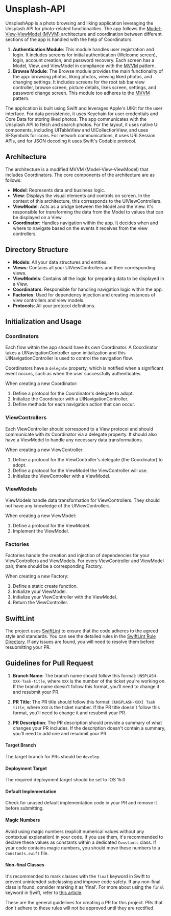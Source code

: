 # Unsplash-API

UnsplashApp is a photo browsing and liking application leveraging the Unsplash API for photo-related functionalities. The app follows the [Model-View-ViewModel (MVVM) ](https://www.youtube.com/watch?v=sLHVxnRS75w "‌")architecture and coordination between different sections of the app is handled with the help of Coordinators.

1. **Authentication Module**: This module handles user registration and login. It includes screens for initial authentication (Welcome screen), login, account creation, and password recovery. Each screen has a Model, View, and ViewModel in compliance with the [MVVM](https://www.youtube.com/watch?v=sLHVxnRS75w "‌") pattern.
2. **Browse Module**: The Browse module provides the main functionality of the app: browsing photos, liking photos, viewing liked photos, and changing settings. It includes screens for the root tab bar view controller, browse screen, picture details, likes screen, settings, and password change screen. This module too adheres to the [MVVM ](https://www.youtube.com/watch?v=sLHVxnRS75w "‌")pattern.

The application is built using Swift and leverages Apple's UIKit for the user interface. For data persistence, it uses Keychain for user credentials and Core Data for storing liked photos. The app communicates with the Unsplash API to fetch and search photos. For the layout, it uses native UI components, including UITableView and UICollectionView, and uses SFSymbols for icons. For network communications, it uses URLSession APIs, and for JSON decoding it uses Swift's Codable protocol.

## Architecture

The architecture is a modified MVVM (Model-View-ViewModel) that includes Coordinators. The core components of the architecture are as follows:

- **Model**: Represents data and business logic.
- **View**: Displays the visual elements and controls on screen. In the context of this architecture, this corresponds to the UIViewControllers.
- **ViewModel**: Acts as a bridge between the Model and the View. It's responsible for transforming the data from the Model to values that can be displayed on a View.
- **Coordinator**: Handles navigation within the app. It decides when and where to navigate based on the events it receives from the view controllers.

## Directory Structure

- **Models**: All your data structures and entities.
- **Views**: Contains all your UIViewControllers and their corresponding views.
- **ViewModels**: Contains all the logic for preparing data to be displayed in a View.
- **Coordinators**: Responsible for handling navigation logic within the app.
- **Factories**: Used for dependency injection and creating instances of view controllers and view models.
- **Protocols**: All your protocol definitions.

## Initialization and Usage

### Coordinators

Each flow within the app should have its own Coordinator. A Coordinator takes a UINavigationController upon initialization and this UINavigationController is used to control the navigation flow.

Coordinators have a `delegate` property, which is notified when a significant event occurs, such as when the user successfully authenticates.

When creating a new Coordinator:

1. Define a protocol for the Coordinator's delegate to adopt.
2. Initialize the Coordinator with a UINavigationController.
3. Define methods for each navigation action that can occur.

### ViewControllers

Each ViewController should correspond to a View protocol and should communicate with its Coordinator via a delegate property. It should also have a ViewModel to handle any necessary data transformations.

When creating a new ViewController:

1. Define a protocol for the ViewController's delegate (the Coordinator) to adopt.
2. Define a protocol for the ViewModel the ViewController will use.
3. Initialize the ViewController with a ViewModel.

### ViewModels

ViewModels handle data transformation for ViewControllers. They should not have any knowledge of the UIViewControllers.

When creating a new ViewModel:

1. Define a protocol for the ViewModel.
2. Implement the ViewModel.

### Factories

Factories handle the creation and injection of dependencies for your ViewControllers and ViewModels. For every ViewController and ViewModel pair, there should be a corresponding Factory.

When creating a new Factory:

1. Define a static create function.
2. Initialize your ViewModel.
3. Initialize your ViewController with the ViewModel.
4. Return the ViewController.

## SwiftLint

The project uses [SwiftLint](https://github.com/realm/SwiftLint) to ensure that the code adheres to the agreed style and standards. You can see the detailed rules in the [SwiftLint Rule Directory](https://realm.github.io/SwiftLint/rule-directory.html). If any issues are found, you will need to resolve them before resubmitting your PR.

## Guidelines for Pull Request

1. **Branch Name**: The branch name should follow this format: `UNSPLASH-XXX-Task-title`, where `XXX` is the number of the ticket you're working on. If the branch name doesn't follow this format, you'll need to change it and resubmit your PR.

2. **PR Title**: The PR title should follow this format: `[UNSPLASH-XXX] Task title`, where `XXX` is the ticket number. If the PR title doesn't follow this format, you'll need to change it and resubmit your PR.

3. **PR Description**: The PR description should provide a summary of what changes your PR includes. If the description doesn't contain a summary, you'll need to add one and resubmit your PR.

#### Target Branch

The target branch for PRs should be `develop`.

#### Deployment Target

The required deployment target should be set to iOS 15.0

#### Default Implementation 

Check for unused default implementation code in your PR and remove it before submitting.

#### Magic Numbers

Avoid using magic numbers (explicit numerical values without any contextual explanation) in your code. If you use them, it's recommended to declare these values as constants within a dedicated `Constants` class. If your code contains magic numbers, you should move these numbers to a `Constants.swift` file.

#### Non-final Classes

It's recommended to mark classes with the `final` keyword in Swift to prevent unintended subclassing and improve code safety. If any non-final class is found, consider marking it as 'final'. For more about using the `final` keyword in Swift, refer to [this article](https://stevenpcurtis.medium.com/your-swift-classes-should-be-final-78cb41b79da0).

These are the general guidelines for creating a PR for this project. PRs that don't adhere to these rules will not be approved until they are rectified.

